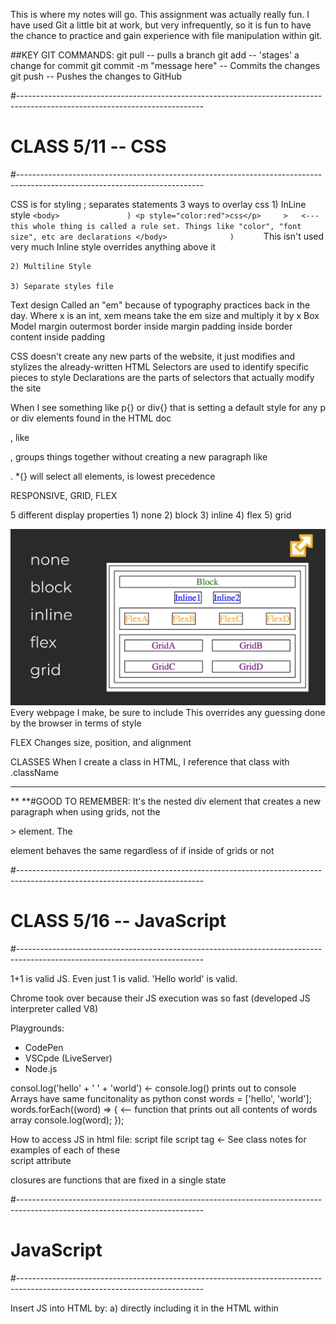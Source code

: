 This is where my notes will go. 
This assignment was actually really fun. I have used Git a little bit at work, but very infrequently, so it is fun to 
have the chance to practice and gain experience with file manipulation within git. 

##KEY GIT COMMANDS:
git pull -- pulls a branch
git add -- 'stages' a change for commit
git commit -m "message here" -- Commits the changes
git push <branch-name> -- Pushes the changes to GitHub


#----------------------------------------------------------------------------------------------------------------------------
#						CLASS 5/11 -- CSS
#----------------------------------------------------------------------------------------------------------------------------

CSS is for styling
; separates statements 
3 ways to overlay css
	1) InLine style 
		```
		<body>				 )
		<p style="color:red">css</p>     >   <--- this whole thing is called a rule set. Things like "color", "font size", etc are declarations
		</body>				 )		
		```
	This isn't used very much
	Inline style overrides anything above it

	2) Multiline Style
	
	3) Separate styles file


Text design
	Called an "em" because of typography practices back in the day. Where x is an int, xem means take the em size and multiply it by x
	Box Model
		margin outermost
		border inside margin
		padding inside border
		content inside padding

 CSS doesn't create any new parts of the website, it just modifies and stylizes the already-written HTML
 	Selectors are used to identify specific pieces to style
 	Declarations are the parts of selectors that actually modify the site

 When I see something like p{} or div{} that is setting a default style for any p or div elements found in the HTML doc
 	<div>, like <p>, groups things together without creating a new paragraph like <p>.
	*{} will select all elements, is lowest precedence	


RESPONSIVE, GRID, FLEX

5 different display properties
	1) none
	2) block
	3) inline
	4) flex
	5) grid

![Display types](display_types_css.png)
Every webpage I make, be sure to include <meta name="viewport" /> 
	This overrides any guessing done by the browser in terms of style


FLEX
	Changes size, position, and alignment


CLASSES
	When I create a class in HTML, I reference that class with .className

----------------------------------------------------------------------------------------------------------------------------


** **#GOOD TO REMEMBER:
It's the nested div element that creates a new paragraph when using grids, not the <p>> element. The <p> element behaves the same regardless of if inside of grids or not









#----------------------------------------------------------------------------------------------------------------------------
#                                               CLASS 5/16 -- JavaScript
#----------------------------------------------------------------------------------------------------------------------------


1+1 is valid JS. Even just 1 is valid. 'Hello world' is valid.

Chrome took over because their JS execution was so fast (developed JS interpreter called V8)

Playgrounds:
- CodePen
- VSCpde (LiveServer)
- Node.js

consol.log('hello' + ' ' + 'world') <- console.log() prints out to console
Arrays have same funcitonality as python
	const words = ['hello', 'world'];
	words.forEach((word) => {		<-- function that prints out all contents of words array
	   console.log(word);
	});


How to access JS in html file:
	script file
	script tag		<- See class notes for examples of each of these	
	script attribute

closures are functions that are fixed in a single state



#----------------------------------------------------------------------------------------------------------------------------
#                                               JavaScript
#----------------------------------------------------------------------------------------------------------------------------

Insert JS into HTML by:
	a) directly including it in the HTML within <script> element
	b) using the src attribute of script element to reference external JS file (src === #include or import)
	```
	<head>
 	   <script src="javascript.js"></script>
	</head>
	<body>
  	   <button onclick="sayHello()">Say Hello</button>
 	   <button onclick="sayGoodbye()">Say Goodbye</button>
  	   <script>
    		function sayGoodbye() {
      		alert('Goodbye');
    	   	}
  	   </script>
	</body>
 	```

Functions
---------
	
	First class objects, meaning can be assigned name, passed as parameter, returned as a result, and referenced from an object or array anywhere in the script

	Anonymous functions:
		Allows for defining of functions inline without explicit function declaration or name
		// Function that takes a function as a parameter
		function doMath(operation, a, b) {
  		   return operation(a, b);
		}

		// Anonymous function assigned to a variable
		const add = function (a, b) {
  		   return a + b;
		};

		console.log(doMath(add, 5, 3));
		// OUTPUT: 8

		// Anonymous function assigned to a parameter
		console.log(
  		   doMath(
    		      function (a, b) {
      			return a - b;
    		      },
    		      5,
    		      3
  		   )
		);
		// OUTPUT: 2
	

	Arrow Functions:
		const a = [1, 2, 3, 4];

		// standard function syntax
		a.sort(function (v1, v2) {
  		   return v1 - v2;
		});

		// arrow function syntax
		a.sort((v1, v2) => v1 - v2);

		Special rules for return values:
			() => 3;
			// RETURNS: 3

			() => {
  			   3;
			};
			// RETURNS: undefined

			() => {
  			   return 3;
			};
			// RETURNS: 3





		this pointer:
			arrow functions inherit the this pointer from scope of where it is created
			This makes a closure
				Closure allows functions to continue referencing its creation scope
					Like passing by value

	
